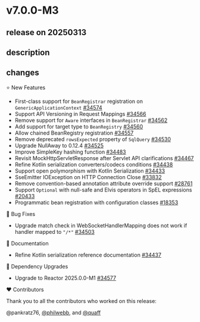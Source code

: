 # v7.0.0-M3

## release on 20250313
## description
## changes
⭐ New Features

* First-class support for <code>BeanRegistrar</code> registration on <code>GenericApplicationContext</code> <a href="https://github.com/spring-projects/spring-framework/issues/34574" data-hovercard-type="issue" data-hovercard-url="/spring-projects/spring-framework/issues/34574/hovercard">#34574</a>
* Support API Versioning in Request Mappings <a href="https://github.com/spring-projects/spring-framework/issues/34566" data-hovercard-type="issue" data-hovercard-url="/spring-projects/spring-framework/issues/34566/hovercard">#34566</a>
* Remove support for <code>Aware</code> interfaces in <code>BeanRegistrar</code> <a href="https://github.com/spring-projects/spring-framework/issues/34562" data-hovercard-type="issue" data-hovercard-url="/spring-projects/spring-framework/issues/34562/hovercard">#34562</a>
* Add support for target type to <code>BeanRegistry</code> <a href="https://github.com/spring-projects/spring-framework/issues/34560" data-hovercard-type="issue" data-hovercard-url="/spring-projects/spring-framework/issues/34560/hovercard">#34560</a>
* Allow chained BeanRegistry registration <a href="https://github.com/spring-projects/spring-framework/pull/34557" data-hovercard-type="pull_request" data-hovercard-url="/spring-projects/spring-framework/pull/34557/hovercard">#34557</a>
* Remove deprecated <code>rowsExpected</code> property of <code>SqlQuery</code> <a href="https://github.com/spring-projects/spring-framework/issues/34530" data-hovercard-type="issue" data-hovercard-url="/spring-projects/spring-framework/issues/34530/hovercard">#34530</a>
* Upgrade NullAway to 0.12.4 <a href="https://github.com/spring-projects/spring-framework/issues/34525" data-hovercard-type="issue" data-hovercard-url="/spring-projects/spring-framework/issues/34525/hovercard">#34525</a>
* Improve SimpleKey hashing function <a href="https://github.com/spring-projects/spring-framework/issues/34483" data-hovercard-type="issue" data-hovercard-url="/spring-projects/spring-framework/issues/34483/hovercard">#34483</a>
* Revisit MockHttpServletResponse after Servlet API clarifications <a href="https://github.com/spring-projects/spring-framework/issues/34467" data-hovercard-type="issue" data-hovercard-url="/spring-projects/spring-framework/issues/34467/hovercard">#34467</a>
* Refine Kotlin serialization converters/codecs conditions <a href="https://github.com/spring-projects/spring-framework/issues/34438" data-hovercard-type="issue" data-hovercard-url="/spring-projects/spring-framework/issues/34438/hovercard">#34438</a>
* Support open polymorphism with Kotlin Serialization <a href="https://github.com/spring-projects/spring-framework/issues/34433" data-hovercard-type="issue" data-hovercard-url="/spring-projects/spring-framework/issues/34433/hovercard">#34433</a>
* SseEmitter IOException on HTTP Connection Close <a href="https://github.com/spring-projects/spring-framework/issues/33832" data-hovercard-type="issue" data-hovercard-url="/spring-projects/spring-framework/issues/33832/hovercard">#33832</a>
* Remove convention-based annotation attribute override support <a href="https://github.com/spring-projects/spring-framework/issues/28761" data-hovercard-type="issue" data-hovercard-url="/spring-projects/spring-framework/issues/28761/hovercard">#28761</a>
* Support <code>Optional</code> with null-safe and Elvis operators in SpEL expressions <a href="https://github.com/spring-projects/spring-framework/issues/20433" data-hovercard-type="issue" data-hovercard-url="/spring-projects/spring-framework/issues/20433/hovercard">#20433</a>
* Programmatic bean registration with configuration classes <a href="https://github.com/spring-projects/spring-framework/issues/18353" data-hovercard-type="issue" data-hovercard-url="/spring-projects/spring-framework/issues/18353/hovercard">#18353</a>

🐞 Bug Fixes

* Upgrade match check in WebSocketHandlerMapping does not work if handler mapped to <code>"/*"</code> <a href="https://github.com/spring-projects/spring-framework/issues/34503" data-hovercard-type="issue" data-hovercard-url="/spring-projects/spring-framework/issues/34503/hovercard">#34503</a>

📔 Documentation

* Refine Kotlin serialization reference documentation <a href="https://github.com/spring-projects/spring-framework/issues/34437" data-hovercard-type="issue" data-hovercard-url="/spring-projects/spring-framework/issues/34437/hovercard">#34437</a>

🔨 Dependency Upgrades

* Upgrade to Reactor 2025.0.0-M1 <a href="https://github.com/spring-projects/spring-framework/issues/34577" data-hovercard-type="issue" data-hovercard-url="/spring-projects/spring-framework/issues/34577/hovercard">#34577</a>

❤️ Contributors

Thank you to all the contributors who worked on this release:

@pankratz76, <a class="user-mention notranslate" data-hovercard-type="user" data-hovercard-url="/users/philwebb/hovercard" data-octo-click="hovercard-link-click" data-octo-dimensions="link_type:self" href="https://github.com/philwebb">@philwebb</a>, and <a class="user-mention notranslate" data-hovercard-type="user" data-hovercard-url="/users/quaff/hovercard" data-octo-click="hovercard-link-click" data-octo-dimensions="link_type:self" href="https://github.com/quaff">@quaff</a>

